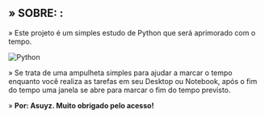 ## **» SOBRE: :**

» Este projeto é um simples estudo de Python que será aprimorado com o tempo.

![Python](https://img.shields.io/badge/python-3670A0?style=for-the-badge&logo=python&logoColor=ffdd54)

» Se trata de uma ampulheta simples para ajudar a marcar o tempo enquanto você realiza as tarefas em seu Desktop ou Notebook, após o fim do tempo uma janela se abre para marcar o fim do tempo previsto.

» **Por: Asuyz. Muito obrigado pelo acesso!**
